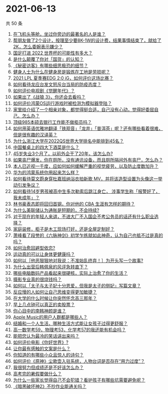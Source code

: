 # 2021-06-13

共 50 条

<!-- BEGIN -->
<!-- 最后更新时间 Sun Jun 13 2021 00:08:03 GMT+0800 (China Standard Time) -->

1. [在飞机头等舱，坐过你旁边的最著名的人是谁？](https://www.zhihu.com/question/359274010)
2. [帮朋友做了2个设计，按理至少要8K-1W的设计费，结果事情结束了，就给了2K，怎么委婉表示嫌少？](https://www.zhihu.com/question/463290636)
3. [国足打进 2022 世界杯的可能性有多大？](https://www.zhihu.com/question/461141381)
4. [是什么颠覆了你对「国货」的认知？](https://www.zhihu.com/question/393795608)
5. [《秘密访客》有哪些细思极恐的细节？](https://www.zhihu.com/question/457256716)
6. [健身人士为什么在健身房是锻炼在工地是劳损呢？](https://www.zhihu.com/question/464396509)
7. [2021 LPL 夏季赛EDG 2:0 iG，如何评价这场比赛？](https://www.zhihu.com/question/464667070)
8. [如何看待龙应台发文怒斥台当局的防疫态度？](https://www.zhihu.com/question/464654838)
9. [如何评价电视剧《觉醒年代》？](https://www.zhihu.com/question/392105758)
10. [如果出了《战狼 3》，你还会去看吗？](https://www.zhihu.com/question/397047057)
11. [如何评价鸿蒙OS运行游戏时被检测为模拟器登陆？](https://www.zhihu.com/question/459489830)
12. [家里给介绍了一个相亲对象，都觉得挺合适，自己没有心动，觉得好委屈自己。怎么办？](https://www.zhihu.com/question/447849056)
13. [顶级985本硕去银行工作能不做柜员吗？](https://www.zhihu.com/question/424570443)
14. [如何用英语优雅地翻译「铁观音」「龙井」「普洱茶」呢？还有哪些看着很难，但是很有趣的汉译英？](https://www.zhihu.com/question/464627996)
15. [为什么浙江大学在2022QS世界大学排名中能排到45名？](https://www.zhihu.com/question/464178214)
16. [中国餐桌上的四大下酒菜是什么？](https://www.zhihu.com/question/462205949)
17. [45岁失业3个月了，以前外企干了20年，该怎么办?](https://www.zhihu.com/question/453104891)
18. [如果丧尸爆发，你在厕所，没有通讯设备，而且厕所隔间外有丧尸，怎么办？](https://www.zhihu.com/question/432520725)
19. [本人已近视一千度，应如何如何缓解严重的视觉疲劳，以及防止度数加升？](https://www.zhihu.com/question/450542654)
20. [华为的鸿蒙系统你用起来怎么样？](https://www.zhihu.com/question/459846239)
21. [如何看待莫文蔚身穿杜嘉班纳浴衣拍新歌
    MV，并将该造型设置为头像这一举动引发争议？](https://www.zhihu.com/question/464608586)
22. [如何看待14岁男孩被高中生多次勒索后跳江身亡，
    涉事学生称「报警好了，我未成年」？](https://www.zhihu.com/question/464277122)
23. [林书豪表态即将回归首钢，你对他的 CBA 生涯有怎样的期待？](https://www.zhihu.com/question/464586085)
24. [为什么美联储认为通胀是短期的，不会持续?](https://www.zhihu.com/question/461935081)
25. [对于现在的年轻人来讲，不进大厂不入国企不考公务员的话还有什么职业选择？](https://www.zhihu.com/question/454832676)
26. [家庭装修，柜子是木工现场打好，还是全屋定制好？](https://www.zhihu.com/question/443774230)
27. [萧峰看了段誉的《六脉神剑》初学乍练就如此神奇，认为自己也抵不过是真的吗？](https://www.zhihu.com/question/458188685)
28. [如何治愈回避型依恋?](https://www.zhihu.com/question/318959311)
29. [运动真的可以让身体更健康吗？](https://www.zhihu.com/question/453841541)
30. [如何以［他恶狠狠地对我说：不准始乱终弃！］为开头写一个故事?](https://www.zhihu.com/question/458410036)
31. [为什么出营后韩佩泉的风评急转直下？](https://www.zhihu.com/question/464027254)
32. [哪些电脑数码产品看起来很硬核，实际上治愈了你的生活？](https://www.zhihu.com/question/464339007)
33. [摄影专业真的很烧钱吗？](https://www.zhihu.com/question/447180090)
34. [如何以「太子与太子妃十分恩爱，但我是太子的侧妃」写篇文章？](https://www.zhihu.com/question/443793653)
35. [反应慢的人如何让自己思维变得更加敏捷？](https://www.zhihu.com/question/23969437)
36. [在大学的什么时候让你突然怀念高三那年？](https://www.zhihu.com/question/460846707)
37. [早上几点钟可以真正的卖股票？](https://www.zhihu.com/question/448205360)
38. [你心目中的南韩神颜是谁？](https://www.zhihu.com/question/393504339)
39. [Apple Music的用户人群都是哪些人？](https://www.zhihu.com/question/463554140)
40. [结婚和一个人生活，哪种生活方式能让女孩子过得更舒服？](https://www.zhihu.com/question/463972621)
41. [高一数学考59，物理考53，化学考57的我还能有机会吗？](https://www.zhihu.com/question/428324452)
42. [能把您认为最冷的笑话讲出来吗？](https://www.zhihu.com/question/447799067)
43. [如何评价电影《你好世界》?](https://www.zhihu.com/question/392101389)
44. [让你最有感触的文案是什么？](https://www.zhihu.com/question/455211006)
45. [你知道的有哪些小众且惊人的诗句？](https://www.zhihu.com/question/459403103)
46. [如何评价《原神》尘歌壶入驻系统，人物台词是否存在“用力过度”？](https://www.zhihu.com/question/464067466)
47. [我很努力但成绩还是不好该怎么办？](https://www.zhihu.com/question/457443941)
48. [高考完的暑假要做什么？](https://www.zhihu.com/question/389477306)
49. [为什么一些家长觉得自己不会犯错？看护孩子有哪些坑需要避免呢？](https://www.zhihu.com/question/464336498)
50. [《暗黑破坏神2》不抄作业能通关吗？](https://www.zhihu.com/question/458721304)

<!-- END -->
